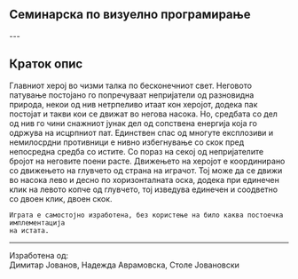 ﻿<h2>Семинарска по визуелно програмирање</h2>
---

<h2>Краток опис</h2>
    Главниот херој во чизми талка по бесконечниот свет. Неговото патување постојано го 
    попречуваат непријатели од разновидна природа, некои од нив нетрпеливо итаат кон херојот, 
    додека пак постојат	и такви кои се движат во негова насока. Но, средбата со дел од нив 
    го чини снажниот јунак дел од сопствена енергија која го одржува на исцрпниот пат. 
    Единствен спас од многуте експлозиви и немилосрдни противници е нивно избегнување со скок 
    пред непосредна средба со истите. Со пораз на секој од непријателите бројот на неговите 
    поени расте.  Движењето на херојот е координирано со движењето на глувчето од страна на 
    играчот. Тој може да се движи во насока лево и десно по хоризонталната оска, 
	додека при единечен клик на левото копче од глувчето, тој изведува единечен и соодветно 
	со двоен клик, двоен скок.

    Играта е самостојно изработена, без користење на било каква постоечка имплементација 
	на истата.
---
Изработена од:<br />
Димитар Јованов, Надежда Аврамовска, Столе Јовановски
